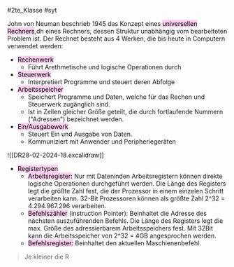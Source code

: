 #2te_Klasse #syt 

John von Neuman beschrieb 1945 das Konzept eines <mark style="background: #FFB8EBA6;">universellen Rechners</mark>,dh eines Rechners, dessen Struktur unabhängig vom bearbeiteten Problem ist. Der Rechnet besteht aus 4 Werken, die bis heute in Computern verwendet werden:

- <mark style="background: #FFB8EBA6;">Rechenwerk</mark>
	- Führt Arethmetische und logische Operationen durch
- <mark style="background: #FFB8EBA6;">Steuerwerk</mark>
	- Interpretiert Programme und steuert deren Abfolge
- <mark style="background: #FFB8EBA6;">Arbeitsspeicher</mark>
	- Speichert Programme und Daten, welche für das Rechen und Steuerwerk zugänglich sind.
	- Ist in Zellen gleicher Größe geteilt, die durch fortlaufende Nummern ("Adressen") bezeichnet werden.
- <mark style="background: #FFB8EBA6;">Ein/Ausgabewerk</mark>
	- Steuert Ein und Ausgabe von Daten.
	- Kommuniziert mit Anwender und Peripheriegeräten

![[DR28-02-2024-18.excalidraw]]

- <mark style="background: #FFB8EBA6;">Registertypen</mark>
	- <mark style="background: #FFB8EBA6;">Arbeitsregister:</mark> Nur mit Dateninden Arbeitsregistern können direkte logische Operationen durchgeführt werden. Die Länge des Registers legt die größte Zahl fest, die der Prozessor in einem einzelen Schritt verarbeiten kann. 32-Bit Prozessoren können als größte Zahl 2^32 = 4.294.967.296 verarbeiten.
	- <mark style="background: #FFB8EBA6;">Befehlszähler</mark> (instruction Pointer): Beinhaltet die Adresse des nächsten auszuführenden Befehls. Die Länge des Registers legt die max. Größe des adressierbarem Arbeitsspeichers fest. Mit 32Bit kann die Arbeitsspeicher von 2^32 = 4GB angesprochen werden.
	- <mark style="background: #FFB8EBA6;">Befehlsregister:</mark> Beinhaltet den aktuellen Maschienenbefehl.

> Je kleiner die R
